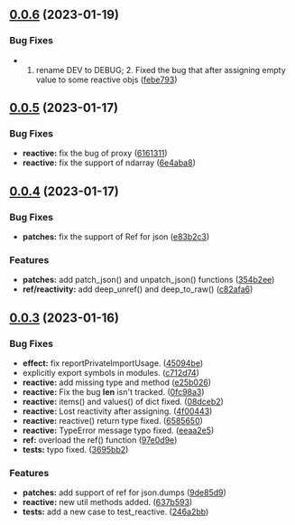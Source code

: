 ## [0.0.6](https://github.com/frederick-wang/pyreactivity/compare/v0.0.5...v0.0.6) (2023-01-19)


### Bug Fixes

* 1. rename DEV to DEBUG; 2. Fixed the bug that after assigning empty value to some reactive objs ([febe793](https://github.com/frederick-wang/pyreactivity/commit/febe793f622554238e4321bb568c1eb61c0f28ca))



## [0.0.5](https://github.com/frederick-wang/pyreactivity/compare/v0.0.4...v0.0.5) (2023-01-17)


### Bug Fixes

* **reactive:** fix the bug of proxy ([6161311](https://github.com/frederick-wang/pyreactivity/commit/61613114d759f9e646038bcdd530e3bd8c635fd6))
* **reactive:** fix the support of ndarray ([6e4aba8](https://github.com/frederick-wang/pyreactivity/commit/6e4aba8f85da4e8cb9c547b9ea816b17c8bfccc4))



## [0.0.4](https://github.com/frederick-wang/pyreactivity/compare/v0.0.3...v0.0.4) (2023-01-17)


### Bug Fixes

* **patches:** fix the support of Ref for json ([e83b2c3](https://github.com/frederick-wang/pyreactivity/commit/e83b2c39d316c78ab8daa17f60f91f93388fc067))


### Features

* **patches:** add patch_json() and unpatch_json() functions ([354b2ee](https://github.com/frederick-wang/pyreactivity/commit/354b2ee4f17aa31cb1a92251196253ef2723e10b))
* **ref/reactivity:** add deep_unref() and deep_to_raw() ([c82afa6](https://github.com/frederick-wang/pyreactivity/commit/c82afa661e26fe7717fb1eab6fba50a17ba38080))



## [0.0.3](https://github.com/frederick-wang/pyreactivity/compare/637b5936d3a82bfaacdddc55419dbdd2ced82b68...v0.0.3) (2023-01-16)


### Bug Fixes

* **effect:** fix reportPrivateImportUsage. ([45094be](https://github.com/frederick-wang/pyreactivity/commit/45094becd4c4e2890cc0a5644b7937be2276ae47))
* explicitly export symbols in modules. ([c712d74](https://github.com/frederick-wang/pyreactivity/commit/c712d740a0bd98d9fa5fb19bd8cdd3682584b79d))
* **reactive:** add missing type and method ([e25b026](https://github.com/frederick-wang/pyreactivity/commit/e25b026ef9b4a4919779add401995a53274ecd13))
* **reactive:** Fix the bug __len__ isn't tracked. ([0fc98a3](https://github.com/frederick-wang/pyreactivity/commit/0fc98a3dee3e3acf75956aa9c970101b649b08e9))
* **reactive:** items() and values() of dict fixed. ([08dceb2](https://github.com/frederick-wang/pyreactivity/commit/08dceb2bcf45e764e15b892047c619471590af59))
* **reactive:** Lost reactivity after assigning. ([4f00443](https://github.com/frederick-wang/pyreactivity/commit/4f0044304db7a09cc2a6c253377b35fb3fb6fee7))
* **reactive:** reactive() return type fixed. ([6585650](https://github.com/frederick-wang/pyreactivity/commit/6585650e49f4b66300242fea05644a112b1461b1))
* **reactive:** TypeError message typo fixed. ([eeaa2e5](https://github.com/frederick-wang/pyreactivity/commit/eeaa2e52fb63bbdcedb91e2a6f891fcee7962de8))
* **ref:** overload the ref() function ([97e0d9e](https://github.com/frederick-wang/pyreactivity/commit/97e0d9ee25322e237b863662fb34d6c33961da11))
* **tests:** typo fixed. ([3695bb2](https://github.com/frederick-wang/pyreactivity/commit/3695bb2314d53dd73a4ffb3dd7706c770dbc9651))


### Features

* **patches:** add support of ref for json.dumps ([9de85d9](https://github.com/frederick-wang/pyreactivity/commit/9de85d9b5b5b6f7ca4db52ec073da05c227a7e31))
* **reactive:** new util methods added. ([637b593](https://github.com/frederick-wang/pyreactivity/commit/637b5936d3a82bfaacdddc55419dbdd2ced82b68))
* **tests:** add a new case to test_reactive. ([246a2bb](https://github.com/frederick-wang/pyreactivity/commit/246a2bbe91ad69be54e6533f82d3b58a13c6277c))



